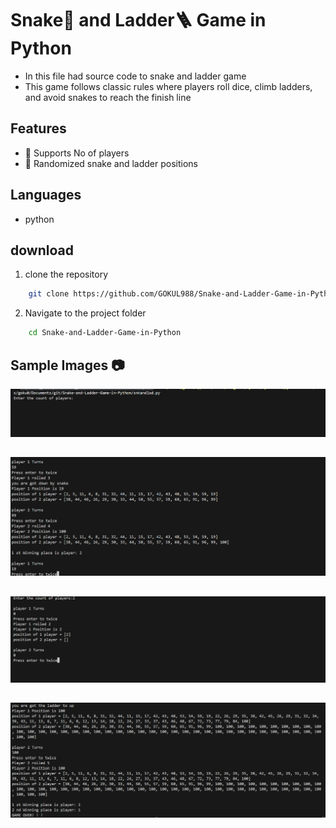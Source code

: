 # Snake🐍 and Ladder🪜 Game in Python 
- In this file had source code to snake and ladder game 
- This game follows classic rules where players roll dice, climb ladders, and avoid snakes to reach the finish line

## Features 
- 🎲 Supports No of players
- 🐍 Randomized snake and ladder positions

## Languages 
- python 

## download 
1. clone the repository 
```bash 
    git clone https://github.com/GOKUL988/Snake-and-Ladder-Game-in-Python.git 
```
2. Navigate to the project folder 
```bash
    cd Snake-and-Ladder-Game-in-Python 
```

## Sample Images 📷 
![sample1](samples/src1.png) 
## 
![sample2](samples/src2.png) 
## 
![sample3](samples/src3.png) 
## 
![sample4](samples/src4.png)     